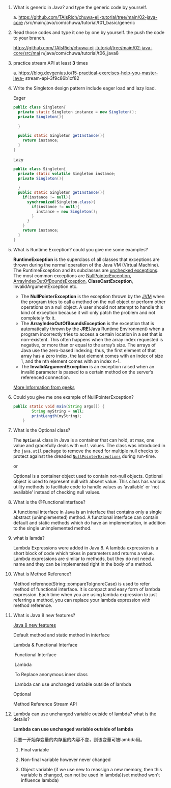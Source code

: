 1. What is generic in Java? and type the generic code by yourself.

   a. https://github.com/TAIsRich/chuwa-eij-tutorial/tree/main/02-java-core /src/main/java/com/chuwa/tutorial/t01_basic/generic

2. Read those codes and type it one by one by yourself. the push the code to your branch.

   https://github.com/TAIsRich/chuwa-eij-tutorial/tree/main/02-java-core/src/mai n/java/com/chuwa/tutorial/t06_java8

3. practice stream API at least **3** times

   a. https://blog.devgenius.io/15-practical-exercises-help-you-master-java- stream-api-3f9c86b1cf82

4. Write the Singleton design pattern include eager load and lazy load.

   Eager

   ```Java
   public class Singleton{
     private static Singleton instance = new Singleton();
     private Singleton(){
       
     }
     
     public static Singleton getInstance(){
       return instance;
     }
   }
   ```

   Lazy

   ```Java
   public class Singleton{
     private static volatile Singleton instance;
     private Singleton(){
       
     }
     public static Singleton getInstance(){
       if(instance != null){
         synchronized(Singleton.class){
           if(instance != null){
             instance = new Singleton();
           }
         }
       }
       return instance;
     }
   }
   ```

   

5. What is Runtime Exception? could you give me some examples?

   **RuntimeException** is the superclass of all classes that exceptions are thrown during the normal operation of the Java VM (Virtual Machine). The RuntimeException and its subclasses are [unchecked exceptions](https://www.google.com/url?client=internal-element-cse&cx=009682134359037907028:tj6eafkv_be&q=https://www.geeksforgeeks.org/checked-vs-unchecked-exceptions-in-java/&sa=U&ved=2ahUKEwiRiMjznP_sAhV4_3MBHbDuCtYQFjAAegQIABAC&usg=AOvVaw3B1vvu7Ab_7OyiJDZG8g2j). The most common exceptions are [NullPointerException](https://www.google.com/url?client=internal-element-cse&cx=009682134359037907028:tj6eafkv_be&q=https://www.geeksforgeeks.org/null-pointer-exception-in-java/&sa=U&ved=2ahUKEwj5zenEnf_sAhXA_XMBHQHzAuUQFjAAegQIBRAC&usg=AOvVaw1efWYJGuOZJPqaZe7uGNfK), [ArrayIndexOutOfBoundsException](https://www.google.com/url?client=internal-element-cse&cx=009682134359037907028:tj6eafkv_be&q=https://www.geeksforgeeks.org/understanding-array-indexoutofbounds-exception-in-java/&sa=U&ved=2ahUKEwj4tePNnf_sAhXymeYKHdAnBRkQFjAAegQIAxAC&usg=AOvVaw2RigQ00_BuOT6APVLX8YqE), **ClassCastException**, InvalidArgumentException etc.

   - The **NullPointerException** is the exception thrown by the [JVM](https://www.geeksforgeeks.org/jvm-works-jvm-architecture/) when the program tries to call a method on the null object or perform other operations on a null object. A user should not attempt to handle this kind of exception because it will only patch the problem and not completely fix it.
   - The **ArrayIndexOutOfBoundsException** is the exception that is automatically thrown by the **JRE**(Java Runtime Environment) when a program incorrectly tries to access a certain location in a set that is non-existent. This often happens when the array index requested is negative, or more than or equal to the array’s size. The arrays of Java use the zero-based indexing; thus, the first element of that array has a zero index, the last element comes with an index of size 1, and the nth element comes with an index n-1.
   - The **InvalidArgumentException** is an exception raised when an invalid parameter is passed to a certain method on the server’s referenced connection.

   [More Information from geeks](https://www.geeksforgeeks.org/java-program-to-handle-runtime-exceptions/)

6. Could you give me one example of NullPointerException?

   ```java
   public static void main(String args[]) {
           String myString = null;
           printLength(myString);
       }
   ```

   

7. What is the Optional class?

   The **`Optional`** class in Java is a container that can hold, at max, one value and gracefully deals with `null` values. The class was introduced in the `java.util` package to remove the need for multiple null checks to protect against the dreaded [`NullPointerExceptions`](https://www.educative.io/edpresso/how-to-resolve-the-javalangnullpointerexception) during run-time.

   or

   Optional is a container object used to contain not-null objects. Optional object is used to represent null with absent value. This class has various utility methods to facilitate code to handle values as ‘available’ or ‘not available’ instead of checking null values. 

   

8. What is the @FunctionalInterface?

   A functional interface in Java is an interface that contains only a single abstract (unimplemented) method. A functional interface can contain default and static methods which do have an implementation, in addition to the single unimplemented method.

9. what is lamda?

   Lambda Expressions were added in Java 8. A lambda expression is a short block of code which takes in parameters and returns a value. Lambda expressions are similar to methods, but they do not need a name and they can be implemented right in the body of a method.

10. What is Method Reference?

    Method reference(String::compareToIgnoreCase) is used to refer method of functional interface. It is compact and easy form of lambda expression. Each time when you are using lambda expression to just referring a method, you can replace your lambda expression with method reference.

11. What is Java 8 new features?

    [Java 8 new features](https://www.cnblogs.com/wmyskxz/p/13527583.html)

    Default method and static method in interface 

    Lambda & Functional Interface

    ​	Functional Interface 

    ​	Lambda

    ​		To Replace anonymous inner class

    ​		Lambda can use unchanged variable outside of lambda 

    Optional

    Method Reference Stream API

12. Lambda can use unchanged variable outside of lambda? what is the details?

    **Lambda can use unchanged variable outside of lambda**

    只要一开始存变量的内存里的内容不变，则该变量可被lambda用。 

    1. Final variable

    2. Non-final variable however never changed

    3. Object variable (if we use new to reassign a new memory, then this variable is changed, can not be used in lambda)(set method won't influence lambda)